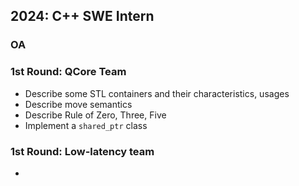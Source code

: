 ## 2024: C++ SWE Intern
### OA
### 1st Round: QCore Team
- Describe some STL containers and their characteristics, usages
- Describe move semantics
- Describe Rule of Zero, Three, Five
- Implement a `shared_ptr` class

### 1st Round: Low-latency team
- 